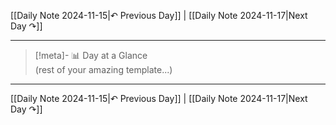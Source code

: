 [[Daily Note 2024-11-15|↶ Previous Day]] | [[Daily Note 2024-11-17|Next Day ↷]]

---

>[!meta]- 📊 Day at a Glance  
(rest of your amazing template...)

---

[[Daily Note 2024-11-15|↶ Previous Day]] | [[Daily Note 2024-11-17|Next Day ↷]]


